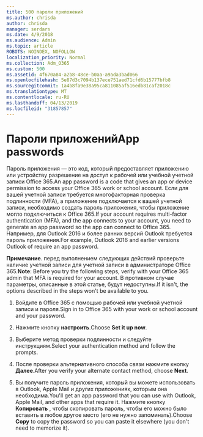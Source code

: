 ```yaml
---
title: 500 пароли приложений
ms.author: chrisda
author: chrisda
manager: serdars
ms.date: 4/9/2018
ms.audience: Admin
ms.topic: article
ROBOTS: NOINDEX, NOFOLLOW
localization_priority: Normal
ms.collection: Adm_O365
ms.custom: 500
ms.assetid: 4f670a84-a2b8-48ce-b0aa-a9ada3bad066
ms.openlocfilehash: 5e87d3c7094b137ece751aed71cfd6b15777bfb8
ms.sourcegitcommit: 1a4b8fa9e38a95ca811085af516edb81caf2018c
ms.translationtype: MT
ms.contentlocale: ru-RU
ms.lasthandoff: 04/13/2019
ms.locfileid: "31857857"
---
```

# <a name="app-passwords"></a><span data-ttu-id="7905b-102">Пароли приложений</span><span class="sxs-lookup"><span data-stu-id="7905b-102">App passwords</span></span>

<span data-ttu-id="7905b-103">Пароль приложения — это код, который предоставляет приложению или устройству разрешение на доступ к рабочей или учебной учетной записи Office 365.</span><span class="sxs-lookup"><span data-stu-id="7905b-103">An app password is a code that gives an app or device permission to access your Office 365 work or school account.</span></span> <span data-ttu-id="7905b-104">Если для вашей учетной записи требуется многофакторная проверка подлинности (MFA), а приложение подключается к вашей учетной записи, необходимо создать пароль приложения, чтобы приложение могло подключиться к Office 365.</span><span class="sxs-lookup"><span data-stu-id="7905b-104">If your account requires multi-factor authentication (MFA), and the app connects to your account, you need to generate an app password so the app can connect to Office 365.</span></span> <span data-ttu-id="7905b-105">Например, для Outlook 2016 и более ранних версий Outlook требуется пароль приложения.</span><span class="sxs-lookup"><span data-stu-id="7905b-105">For example, Outlook 2016 and earlier versions Outlook of require an app password.</span></span>

 <span data-ttu-id="7905b-106">**Примечание**. перед выполнением следующих действий проверьте наличие учетной записи для учетной записи в администраторе Office 365.</span><span class="sxs-lookup"><span data-stu-id="7905b-106">**Note**: Before you try the following steps, verify with your Office 365 admin that MFA is required for your account.</span></span> <span data-ttu-id="7905b-107">В противном случае параметры, описанные в этой статье, будут недоступны.</span><span class="sxs-lookup"><span data-stu-id="7905b-107">If it isn't, the options described in the steps won't be available to you.</span></span>

1. <span data-ttu-id="7905b-108">Войдите в Office 365 с помощью рабочей или учебной учетной записи и пароля.</span><span class="sxs-lookup"><span data-stu-id="7905b-108">Sign in to Office 365 with your work or school account and your password.</span></span>

2. <span data-ttu-id="7905b-109">Нажмите кнопку **настроить**.</span><span class="sxs-lookup"><span data-stu-id="7905b-109">Choose **Set it up now**.</span></span>

3. <span data-ttu-id="7905b-110">Выберите метод проверки подлинности и следуйте инструкциям.</span><span class="sxs-lookup"><span data-stu-id="7905b-110">Select your authentication method and follow the prompts.</span></span>

4. <span data-ttu-id="7905b-111">После проверки альтернативного способа связи нажмите кнопку **Далее**.</span><span class="sxs-lookup"><span data-stu-id="7905b-111">After you verify your alternate contact method, choose **Next**.</span></span>

5. <span data-ttu-id="7905b-112">Вы получите пароль приложения, который вы можете использовать в Outlook, Apple Mail и других приложениях, которым она необходима.</span><span class="sxs-lookup"><span data-stu-id="7905b-112">You'll get an app password that you can use with Outlook, Apple Mail, and other apps that require it.</span></span> <span data-ttu-id="7905b-113">Нажмите кнопку **Копировать** , чтобы скопировать пароль, чтобы его можно было вставить в любое другое место (его не нужно запоминать).</span><span class="sxs-lookup"><span data-stu-id="7905b-113">Choose **Copy** to copy the password so you can paste it elsewhere (you don't need to memorize it).</span></span>
